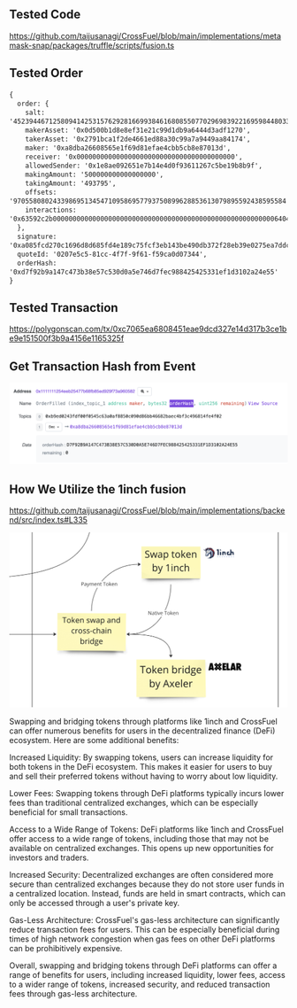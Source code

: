 ## Tested Code

https://github.com/taijusanagi/CrossFuel/blob/main/implementations/metamask-snap/packages/truffle/scripts/fusion.ts

## Tested Order

```
{
  order: {
    salt: '45239446712580941425315762928166993846168085507702969839221695984480330714670',
    makerAsset: '0x0d500b1d8e8ef31e21c99d1db9a6444d3adf1270',
    takerAsset: '0x2791bca1f2de4661ed88a30c99a7a9449aa84174',
    maker: '0xa8dba26608565e1f69d81efae4cbb5cb8e87013d',
    receiver: '0x0000000000000000000000000000000000000000',
    allowedSender: '0x1e8ae092651e7b14e4d0f93611267c5be19b8b9f',
    makingAmount: '500000000000000000',
    takingAmount: '493795',
    offsets: '970558080243398695134547109586957793750899628853613079895592438595584',
    interactions: '0x63592c2b0000000000000000000000000000000000000000000000000000000064049f68000601c55c000000008acdb3bcc5101b1ba8a5070f003a77a2da376fe8000000000000000000000000000000000000000000000000000000000000000000000000000000000000000000000000000000002eb393fbac8aaa16047d4242033a25486e14f34500000000c6c7565644ea1893ad29182f7b6961aab7edfed0f486570029'
  },
  signature: '0xa085fcd270c1696d8d685fd4e189c75fcf3eb143be490db372f28eb39e0275ea7ddc8239115534e2ac17fa9205dbf9bce9a3c3f9d4d99deb3b5153145111a0271b',
  quoteId: '0207e5c5-81cc-4f7f-9f61-f59ca0d07344',
  orderHash: '0xd7f92b9a147c473b38e57c530d0a5e746d7fec988425425331ef1d3102a24e55'
}
```

## Tested Transaction

https://polygonscan.com/tx/0xc7065ea6808451eae9dcd327e14d317b3ce1be9e151500f3b9a4156e1165325f

## Get Transaction Hash from Event

![1inch-resolve](./1inch-resolve.png)

## How We Utilize the 1inch fusion

https://github.com/taijusanagi/CrossFuel/blob/main/implementations/backend/src/index.ts#L335

![1inch-model](./1inch-model.png)

Swapping and bridging tokens through platforms like 1inch and CrossFuel can offer numerous benefits for users in the decentralized finance (DeFi) ecosystem. Here are some additional benefits:

Increased Liquidity: By swapping tokens, users can increase liquidity for both tokens in the DeFi ecosystem. This makes it easier for users to buy and sell their preferred tokens without having to worry about low liquidity.

Lower Fees: Swapping tokens through DeFi platforms typically incurs lower fees than traditional centralized exchanges, which can be especially beneficial for small transactions.

Access to a Wide Range of Tokens: DeFi platforms like 1inch and CrossFuel offer access to a wide range of tokens, including those that may not be available on centralized exchanges. This opens up new opportunities for investors and traders.

Increased Security: Decentralized exchanges are often considered more secure than centralized exchanges because they do not store user funds in a centralized location. Instead, funds are held in smart contracts, which can only be accessed through a user's private key.

Gas-Less Architecture: CrossFuel's gas-less architecture can significantly reduce transaction fees for users. This can be especially beneficial during times of high network congestion when gas fees on other DeFi platforms can be prohibitively expensive.

Overall, swapping and bridging tokens through DeFi platforms can offer a range of benefits for users, including increased liquidity, lower fees, access to a wider range of tokens, increased security, and reduced transaction fees through gas-less architecture.
